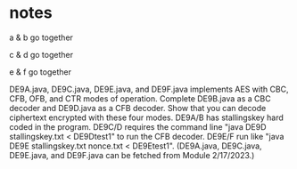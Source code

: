 # notes

a & b go together

c & d go together

e & f go together

DE9A.java, DE9C.java, DE9E.java, and DE9F.java implements AES with CBC, CFB, OFB, and CTR modes of operation.  Complete DE9B.java as a CBC decoder and DE9D.java as a CFB decoder.  Show that you can decode ciphertext encrypted with these four modes. DE9A/B has stallingskey hard coded in the program.  DE9C/D requires the command line "java DE9D stallingskey.txt < DE9Dtest1" to run the CFB decoder.  DE9E/F run like "java DE9E stallingskey.txt nonce.txt < DE9Etest1".  (DE9A.java, DE9C.java, DE9E.java, and DE9F.java can be fetched from Module 2/17/2023.)
